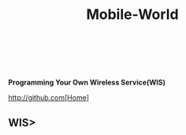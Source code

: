    # <header>Mobile-World</header>

**Programming Your Own Wireless Service(WIS)**
 
 http://github.com[Home]
 <h2>WIS>
  <About us>
 
 
 

